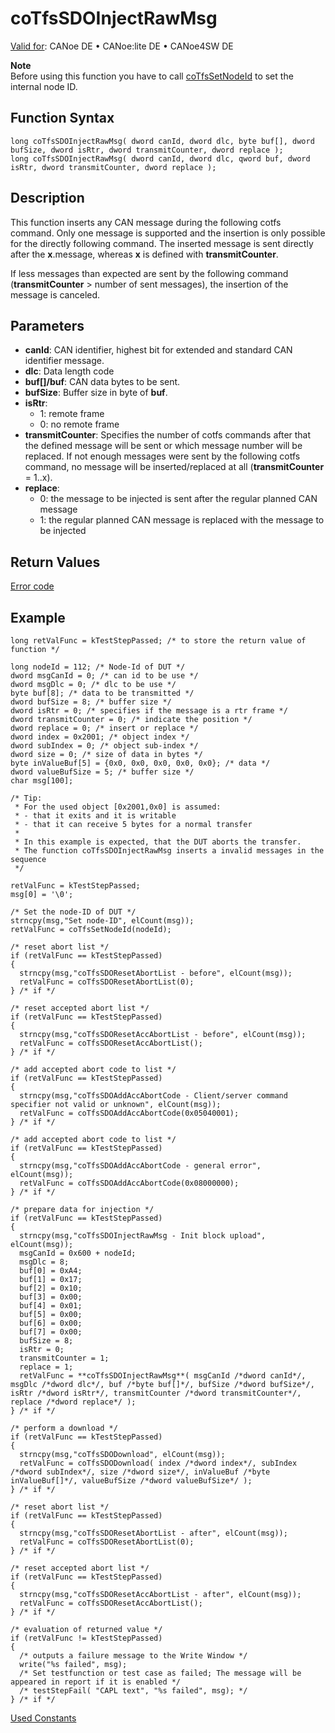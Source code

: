 # coTfsSDOInjectRawMsg

[Valid for](../../../../Shared/FeatureAvailability.md): CANoe DE • CANoe:lite DE • CANoe4SW DE

**Note**  
Before using this function you have to call [coTfsSetNodeId](CAPLfunctionCoTfsSetNodeId.md) to set the internal node ID.

## Function Syntax

```plaintext
long coTfsSDOInjectRawMsg( dword canId, dword dlc, byte buf[], dword bufSize, dword isRtr, dword transmitCounter, dword replace );
long coTfsSDOInjectRawMsg( dword canId, dword dlc, qword buf, dword isRtr, dword transmitCounter, dword replace );
```

## Description

This function inserts any CAN message during the following cotfs command. Only one message is supported and the insertion is only possible for the directly following command. The inserted message is sent directly after the **x**.message, whereas **x** is defined with **transmitCounter**.

If less messages than expected are sent by the following command (**transmitCounter** > number of sent messages), the insertion of the message is canceled.

## Parameters

- **canId**: CAN identifier, highest bit for extended and standard CAN identifier message.
- **dlc**: Data length code
- **buf[]/buf**: CAN data bytes to be sent.
- **bufSize**: Buffer size in byte of **buf**.
- **isRtr**:
  - 1: remote frame
  - 0: no remote frame
- **transmitCounter**: Specifies the number of cotfs commands after that the defined message will be sent or which message number will be replaced. If not enough messages were sent by the following cotfs command, no message will be inserted/replaced at all (**transmitCounter** = 1..x).
- **replace**:
  - 0: the message to be injected is sent after the regular planned CAN message
  - 1: the regular planned CAN message is replaced with the message to be injected

## Return Values

[Error code](../CAPLfunctionsCANopenNLTFSErrorCodes.md)

## Example

```plaintext
long retValFunc = kTestStepPassed; /* to store the return value of function */

long nodeId = 112; /* Node-Id of DUT */
dword msgCanId = 0; /* can id to be use */
dword msgDlc = 0; /* dlc to be use */
byte buf[8]; /* data to be transmitted */
dword bufSize = 8; /* buffer size */
dword isRtr = 0; /* specifies if the message is a rtr frame */
dword transmitCounter = 0; /* indicate the position */
dword replace = 0; /* insert or replace */
dword index = 0x2001; /* object index */
dword subIndex = 0; /* object sub-index */
dword size = 0; /* size of data in bytes */
byte inValueBuf[5] = {0x0, 0x0, 0x0, 0x0, 0x0}; /* data */
dword valueBufSize = 5; /* buffer size */
char msg[100];

/* Tip:
 * For the used object [0x2001,0x0] is assumed:
 * - that it exits and it is writable
 * - that it can receive 5 bytes for a normal transfer
 *
 * In this example is expected, that the DUT aborts the transfer.
 * The function coTfsSDOInjectRawMsg inserts a invalid messages in the sequence
 */

retValFunc = kTestStepPassed;
msg[0] = '\0';

/* Set the node-ID of DUT */
strncpy(msg,"Set node-ID", elCount(msg));
retValFunc = coTfsSetNodeId(nodeId);

/* reset abort list */
if (retValFunc == kTestStepPassed)
{
  strncpy(msg,"coTfsSDOResetAbortList - before", elCount(msg));
  retValFunc = coTfsSDOResetAbortList(0);
} /* if */

/* reset accepted abort list */
if (retValFunc == kTestStepPassed)
{
  strncpy(msg,"coTfsSDOResetAccAbortList - before", elCount(msg));
  retValFunc = coTfsSDOResetAccAbortList();
} /* if */

/* add accepted abort code to list */
if (retValFunc == kTestStepPassed)
{
  strncpy(msg,"coTfsSDOAddAccAbortCode - Client/server command specifier not valid or unknown", elCount(msg));
  retValFunc = coTfsSDOAddAccAbortCode(0x05040001);
} /* if */

/* add accepted abort code to list */
if (retValFunc == kTestStepPassed)
{
  strncpy(msg,"coTfsSDOAddAccAbortCode - general error", elCount(msg));
  retValFunc = coTfsSDOAddAccAbortCode(0x08000000);
} /* if */

/* prepare data for injection */
if (retValFunc == kTestStepPassed)
{
  strncpy(msg,"coTfsSDOInjectRawMsg - Init block upload", elCount(msg));
  msgCanId = 0x600 + nodeId;
  msgDlc = 8;
  buf[0] = 0xA4;
  buf[1] = 0x17;
  buf[2] = 0x10;
  buf[3] = 0x00;
  buf[4] = 0x01;
  buf[5] = 0x00;
  buf[6] = 0x00;
  buf[7] = 0x00;
  bufSize = 8;
  isRtr = 0;
  transmitCounter = 1;
  replace = 1;
  retValFunc = **coTfsSDOInjectRawMsg**( msgCanId /*dword canId*/, msgDlc /*dword dlc*/, buf /*byte buf[]*/, bufSize /*dword bufSize*/, isRtr /*dword isRtr*/, transmitCounter /*dword transmitCounter*/, replace /*dword replace*/ );
} /* if */

/* perform a download */
if (retValFunc == kTestStepPassed)
{
  strncpy(msg,"coTfsSDODownload", elCount(msg));
  retValFunc = coTfsSDODownload( index /*dword index*/, subIndex /*dword subIndex*/, size /*dword size*/, inValueBuf /*byte inValueBuf[]*/, valueBufSize /*dword valueBufSize*/ );
} /* if */

/* reset abort list */
if (retValFunc == kTestStepPassed)
{
  strncpy(msg,"coTfsSDOResetAbortList - after", elCount(msg));
  retValFunc = coTfsSDOResetAbortList(0);
} /* if */

/* reset accepted abort list */
if (retValFunc == kTestStepPassed)
{
  strncpy(msg,"coTfsSDOResetAccAbortList - after", elCount(msg));
  retValFunc = coTfsSDOResetAccAbortList();
} /* if */

/* evaluation of returned value */
if (retValFunc != kTestStepPassed)
{
  /* outputs a failure message to the Write Window */
  write("%s failed", msg);
  /* Set testfunction or test case as failed; The message will be appeared in report if it is enabled */
  /* testStepFail( "CAPL text", "%s failed", msg); */
} /* if */
```

[Used Constants](../CAPLfunctionsCANopenNLTFSExampleConstants.md)
